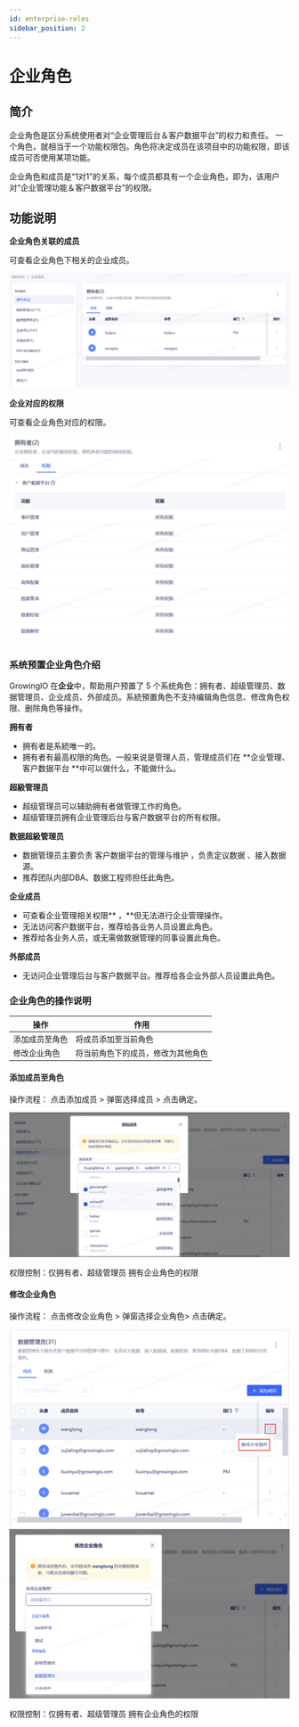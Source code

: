 ```yaml
---
id: enterprise-roles
sidebar_position: 2
---
```


# 企业角色

## 简介

企业角色是区分系统使用者对“企业管理后台＆客户数据平台”的权力和责任。
一个角色，就相当于一个功能权限包。角色将决定成员在该项目中的功能权限，即该成员可否使用某项功能。


企业角色和成员是“1对1”的关系，每个成员都具有一个企业角色，即为，该用户对“企业管理功能＆客户数据平台”的权限。

## 功能说明

**企业角色关联的成员**

可查看企业角色下相关的企业成员。

![查看企业角色下相关的企业成员](/img/573900e40166b092a93ff99b2e0841d981a8539dd74622528a95369cdca91951_pic_1641461428050_2022-01-06.png)  

**企业对应的权限**

可查看企业角色对应的权限。

![查看企业角色对应的权限](/img/be4b09649f8c26e186672a2b27eb0e1a22a2b415699d89386e9bab43829899bd_pic_1641461469885_2022-01-06.png)  

### 系统预置企业角色介绍

GrowingIO 在**企业**中，帮助用户预置了 5 个系统角色：拥有者、超级管理员、数据管理员、企业成员、外部成员。系統預置角色不支持编辑角色信息、修改角色权限、删除角色等操作。

**拥有者**

- 拥有者是系統唯一的。 
- 拥有者有最高权限的角色。一般来说是管理人员，管理成员们在 **企业管理、客户数据平台 **中可以做什么，不能做什么。

**超級管理员**

- 超级管理员可以辅助拥有者做管理工作的角色。
- 超级管理员拥有企业管理后台与客户数据平台的所有权限。

**数据超級管理员**

- 数据管理员主要负责 客户数据平台的管理与维护 ，负责定议数据 、接入数据源。 
- 推荐团队内部DBA、数据工程师担任此角色。

**企业成员**

- 可查看企业管理相关权限** ，**但无法进行企业管理操作。 
- 无法访问客户数据平台，推荐给各业务人员设置此角色。
- 推荐给各业务人员，或无需做数据管理的同事设置此角色。

**外部成员**

- 无访问企业管理后台与客户数据平台。推荐给各企业外部人员设置此角色。

### 企业角色的操作说明

| 操作 | 作用 |
| --- | --- |
| 添加成员至角色 | 将成员添加至当前角色 |
| 修改企业角色 | 将当前角色下的成员，修改为其他角色 |
 
#### 添加成员至角色

操作流程： 点击添加成员 > 弹窗选择成员 > 点击确定。

![添加成员至角色](/img/78738d5a8e94e1b31dee99729ed253dfc0909cf2da6cad648e07e16b4c346b26_pic_1641461513514_2022-01-06.png)  

权限控制：仅拥有者、超级管理员 拥有企业角色的权限

#### 修改企业角色

操作流程： 点击修改企业角色 > 弹窗选择企业角色> 点击确定。

![修改企业角色](/img/addd189dd36bb55462bef4fd4384e2a532e272b2a0d7c5bba429caf62c22c75c_pic_1641461551280_2022-01-06.png)  
​
![选择企业角色](/img/c4e8a42d997e8acb2f9a9f5607eeba8bed3f4a297ee0f31658a0e410ec453614_pic_1641461581701_2022-01-06.png)  

权限控制：仅拥有者、超级管理员 拥有企业角色的权限
